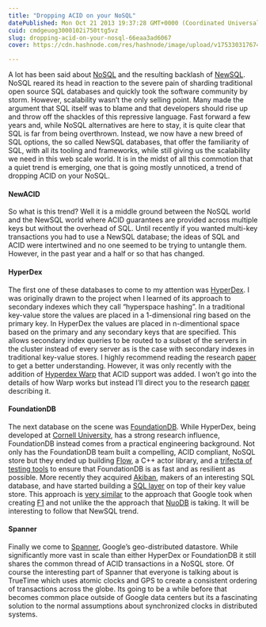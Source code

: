 ```yaml
---
title: "Dropping ACID on your NoSQL"
datePublished: Mon Oct 21 2013 19:37:28 GMT+0000 (Coordinated Universal Time)
cuid: cmdgeuog3000102i750ttg5vz
slug: dropping-acid-on-your-nosql-66eaa3ad6067
cover: https://cdn.hashnode.com/res/hashnode/image/upload/v1753303176749/2fa83d83-9fad-4533-b83e-cb7e75cf51c3.webp

---
```


A lot has been said about [NoSQL](https://en.wikipedia.org/wiki/NoSQL) and the resulting backlash of [NewSQL](https://en.wikipedia.org/wiki/NewSQL). NoSQL reared its head in reaction to the severe pain of sharding traditional open source SQL databases and quickly took the software community by storm. However, scalability wasn’t the only selling point. Many made the argument that SQL itself was to blame and that developers should rise up and throw off the shackles of this repressive language. Fast forward a few years and, while NoSQL alternatives are here to stay, it is quite clear that SQL is far from being overthrown. Instead, we now have a new breed of SQL options, the so called NewSQL databases, that offer the familiarity of SQL, with all its tooling and frameworks, while still giving us the scalability we need in this web scale world. It is in the midst of all this commotion that a quiet trend is emerging, one that is going mostly unnoticed, a trend of dropping ACID on your NoSQL.

#### NewACID

So what is this trend? Well it is a middle ground between the NoSQL world and the NewSQL world where ACID guarantees are provided across multiple keys but without the overhead of SQL. Until recently if you wanted multi-key transactions you had to use a NewSQL database; the ideas of SQL and ACID were intertwined and no one seemed to be trying to untangle them. However, in the past year and a half or so that has changed.

#### HyperDex

The first one of these databases to come to my attention was [HyperDex](http://hyperdex.org/). I was originally drawn to the project when I learned of its approach to secondary indexes which they call “hyperspace hashing”. In a traditional key-value store the values are placed in a 1-dimensional ring based on the primary key. In HyperDex the values are placed in n-dimentional space based on the primary and any secondary keys that are specified. This allows secondary index queries to be routed to a subset of the servers in the cluster instead of every server as is the case with secondary indexes in traditional key-value stores. I highly recommend reading the research [paper](http://hyperdex.org/papers/hyperdex.pdf) to get a better understanding. However, it was only recently with the addition of [Hyperdex Warp](http://hyperdex.org/warp/) that ACID support was added. I won’t go into the details of how Warp works but instead I’ll direct you to the research [paper](http://hyperdex.org/papers/warp.pdf) describing it.

#### FoundationDB

The next database on the scene was [FoundationDB](https://foundationdb.com/). While HyperDex, being developed at [Cornell University](http://www.cornell.edu/), has a strong research influence, FoundationDB instead comes from a practical engineering background. Not only has the FoundationDB team built a compelling, ACID compliant, NoSQL store but they ended up building [Flow](https://foundationdb.com/white-papers/flow), a C++ actor library, and a [trifecta of testing tools](https://foundationdb.com/white-papers/testing) to ensure that FoundationDB is as fast and as resilient as possible. More recently they acquired [Akiban](http://www.akiban.com/), makers of an interesting SQL database, and have started building a [SQL layer](https://foundationdb.com/layers/sql/index.html) on top of their key value store. This approach is [very similar](https://foundationdb.com/blog/7-things-that-make-google-f1-and-the-foundationdb-sql-layer-so-strikingly-similar) to the approach that Google took when creating [F1](http://research.google.com/pubs/pub41344.html) and not unlike the the approach that [NuoDB](http://www.nuodb.com/) is taking. It will be interesting to follow that NewSQL trend.

#### Spanner

Finally we come to [Spanner](http://research.google.com/archive/spanner.html), Google’s geo-distributed datastore. While significantly more vast in scale than either HyperDex or FoundationDB it still shares the common thread of ACID transactions in a NoSQL store. Of course the interesting part of Spanner that everyone is talking about is TrueTime which uses atomic clocks and GPS to create a consistent ordering of transactions across the globe. Its going to be a while before that becomes common place outside of Google data centers but its a fascinating solution to the normal assumptions about synchronized clocks in distributed systems.